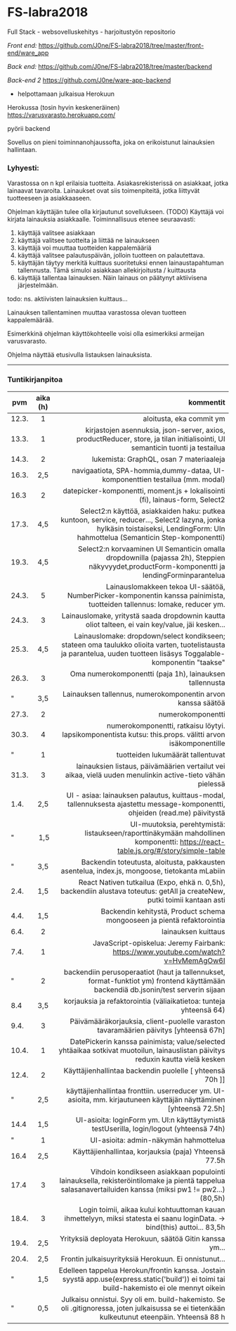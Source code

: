 # FS-labra2018

Full Stack - websovelluskehitys - harjoitustyön repositorio

*Front end:*
https://github.com/J0ne/FS-labra2018/tree/master/front-end/ware_app

*Back end:* 
https://github.com/J0ne/FS-labra2018/tree/master/backend

*Back-end 2*
https://github.com/J0ne/ware-app-backend
- helpottamaan julkaisua Herokuun

Herokussa (tosin hyvin keskeneräinen)
https://varusvarasto.herokuapp.com/

pyörii backend


Sovellus on pieni toiminnanohjaussofta, joka on erikoistunut lainauksien hallintaan. 

### Lyhyesti:
Varastossa on n kpl erilaisia tuotteita. 
Asiakasrekisterissä on asiakkaat, jotka lainaavat tavaroita.
Lainaukset ovat siis toimenpiteitä, jotka liittyvät tuotteeseen ja asiakkaaseen.

Ohjelman käyttäjän tulee olla kirjautunut sovellukseen. (TODO)
Käyttäjä voi kirjata lainauksia asiakkaalle. Toiminnallisuus etenee seuraavasti:
1. käyttäjä valitsee asiakkaan
2. käyttäjä valitsee tuotteita ja liittää ne lainaukseen
3. käyttäjä voi muuttaa tuotteiden kappalemääriä 
4. käyttäjä valitsee palautuspäivän, jolloin tuotteen on palautettava. 
5. käyttäjän täytyy merkitä kuittaus suoritetuksi ennen lainaustapahtuman tallennusta. Tämä simuloi asiakkaan allekirjoitusta / kuittausta
6. käyttäjä tallentaa lainauksen. Näin lainaus on päätynyt aktiivisena järjestelmään.

todo: ns. aktiivisten lainauksien kuittaus...

Lainauksen tallentaminen muuttaa varastossa olevan tuotteen kappalemäärää.

Esimerkkinä ohjelman käyttökohteelle voisi olla esimerkiksi armeijan varusvarasto.

Ohjelma näyttää etusivulla listauksen lainauksista.

---

### Tuntikirjanpitoa

| pvm	| aika (h)|kommentit  |
| ------|:-------:| ---------:|
|	12.3.|  1	| aloitusta, eka commit ym												|
|	13.3.|	1	| kirjastojen asennuksia, json-server, axios, productReducer, store, ja tilan initialisointi, UI semanticin tuonti ja testailua|
|	14.3.|	2	| lukemista: GraphQL, osan 7 materiaaleja	|
|	16.3.| 	2,5 | navigaatiota, SPA-hommia,dummy-dataa, UI-komponenttien testailua (mm. modal)
|   16.3 |  2   | datepicker-komponentti, moment.js + lokalisointi (fi), lainaus-form, Select2|
|   17.3.|  4,5 | Select2:n käyttöä, asiakkaiden haku: putkea kuntoon, service, reducer..., Select2 lazyna, jonka hylkäsin toistaiseksi, LendingForm: UIn hahmottelua (Semanticin Step-komponentti)|
|	19.3.|	4,5	| Select2:n korvaaminen UI Semanticin omalla dropdownilla (pajassa 2h), Steppien näkyvyydet,productForm-komponentti ja lendingForminparantelua |
|	24.3.| 5	| Lainauslomakkeen tekoa UI-säätöä, NumberPicker-komponentin kanssa painimista, tuotteiden tallennus: lomake, reducer ym.|
|	24.3.| 3	| Lainauslomake, yritystä saada dropdownin kautta oliot talteen, ei vain key/value, jäi kesken...|
|	25.3.| 4,5	| Lainauslomake: dropdown/select kondikseen; stateen oma taulukko olioita varten, tuotelistausta ja parantelua, uuden tuotteen lisäsys Toggalable-komponentin "taakse"|
|	26.3.| 3	| Oma numerokomponentti (paja 1h), lainauksen tallennusta |
|	  "  | 3,5	| Lainauksen tallennus, numerokomponentin arvon kanssa säätöä|
|	27.3.| 2	| numerokomponentti|
|	30.3.| 4	| numerokomponentti, ratkaisu löytyi. lapsikomponentista kutsu: this.props.<handle> välitti arvon isäkomponentille |
| 	  "	 | 1	| tuotteiden lukumäärät tallentuvat | 																					|
|	31.3.| 3	| lainauksien listaus, päivämäärien vertailut vei aikaa, vielä uuden menulinkin active-tieto vähän pielessä |
|	1.4. | 2,5	| UI - asiaa: lainauksen palautus, kuittaus-modal, tallennuksesta ajastettu message-komponentti, ohjeiden (read.me) päivitystä |	
|	 "	 | 1,5	| UI-muutoksia, perehtymistä: listaukseen/raporttinäkymään mahdollinen komponentti: https://react-table.js.org/#/story/simple-table		|
|	 "   | 3,5	| Backendin toteutusta, aloitusta, pakkausten asentelua, index.js, mongoose, tietokanta mLabiin |
|	2.4. | 1,5	| React Nativen tutkailua (Expo, ehkä n. 0,5h), backendiin alustava toteutus: getAll ja createNew, putki toimii kantaan asti  |
|	4.4. | 1,5	| Backendin kehitystä, Product schema mongooseen ja pientä refaktorointia |
|	6.4. | 2	| lainauksen kuittaus |
|	7.4. | 1	| JavaScript-opiskelua: Jeremy Fairbank: https://www.youtube.com/watch?v=HvMemAgOw6I |
|	 "	 | 2	| backendiin perusoperaatiot (haut ja tallennukset, format-funktiot ym) frontend käyttämään backendiä db.jsonin/test serverin sijaan|
|	8.4  | 3,5	| korjauksia ja refaktorointia  (väliaikatietoa: tunteja yhteensä 64)|
|	9.4. | 3	| Päivämääräkorjauksia, client-puolelle varaston tavaramäärien päivitys [yhteensä 67h] |
|  10.4. | 1	| DatePickerin kanssa painimista; value/selected yhtäaikaa sotkivat muotoilun, lainauslistan päivitys reduxin kautta vielä kesken |
|  12.4. |	2	| Käyttäjienhallintaa backendin puolelle	[ yhteensä 70h ]]	|
|   "	 |	2,5	| käyttäjienhallintaa fronttiin. userreducer ym. UI-asioita, mm. kirjautuneen käyttäjän näyttäminen [yhteensä 72.5h]|
|  14.4  |	1,5	| UI-asioita: loginForm ym. UI:n käyttäytymistä testUserilla, login/logout  (yhteensä 74h)|
|	"	 |	1	| UI-asioita: admin-näkymän hahmottelua	|
|	16.4 |	2,5	| Käyttäjienhallintaa, korjauksia (paja) Yhteensä 77.5h	|
|	17.4 |	3	| Vihdoin kondikseen asiakkaan populointi lainauksella, rekisteröintilomake ja pientä tappelua salasanavertailuiden kanssa (miksi pw1 != pw2...) (80,5h)	|
|  18.4. |  3	| Login toimii, aikaa kului kohtuuttoman kauan ihmettelyyn, miksi statesta ei saanu loginData. -> bind(this) auttoi... 83,5h|
|  19.4. |	2,5	| Yrityksiä deployata Herokuun, säätöä Gitin kanssa ym...	|
|  20.4. | 2,5	| Frontin julkaisuyrityksiä Herokuun. Ei onnistunut...	|
|	"	 | 1,5	| Edelleen tappelua Herokun/frontin kanssa. Jostain syystä app.use(express.static('build')) ei toimi tai build-hakemisto ei ole mennyt oikein|
|	"	 | 0,5	| Julkaisu onnistui. Syy oli em. build-hakemisto. Se oli .gitignoressa, joten julkaisussa se ei tietenkään kulkeutunut eteenpäin. Yhteensä 88 h|


